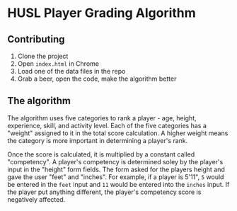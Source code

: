 # HUSL Player Grading Algorithm

## Contributing
1. Clone the project
2. Open `index.html` in Chrome
3. Load one of the data files in the repo
4. Grab a beer, open the code, make the algorithm better

## The algorithm
The algorithm uses five categories to rank a player - age, height, experience, skill, and activity level. Each of the five categories has a "weight" assigned to it in the total score calculation. A higher weight means the category is more important in determining a player's rank.

Once the score is calculated, it is multiplied by a constant called "competency". A player's competency is determined soley by the player's input in the "height" form fields. The form asked for the players height and gave the user "feet" and "inches". For example, if a player is 5'11", `5` would be entered in the `feet` input and `11` would be entered into the `inches` input. If the player put anything different, the player's competency score is negatively affected.
